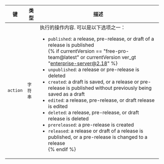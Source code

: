 | 键        | 类型    | 描述                                                                                                                                                                                                                                                                                                    |
| -------- | ----- | ----------------------------------------------------------------------------------------------------------------------------------------------------------------------------------------------------------------------------------------------------------------------------------------------------- |
| `action` | `字符串` | 执行的操作内容. 可以是以下选项之一：<ul><li>`published`: a release, pre-release, or draft of a release is published</li>{% if currentVersion == "free-pro-team@latest" or currentVersion ver_gt "enterprise-server@2.18" %}<li>`unpublished`: a release or pre-release is deleted</li><li>`created`: a draft is saved, or a release or pre-release is published without previously being saved as a draft</li><li>`edited`: a release, pre-release, or draft release is edited</li><li>`deleted`: a release, pre-release, or draft release is deleted</li><li>`prereleased`: a pre-release is created</li><li>`released`: a release or draft of a release is published, or a pre-release is changed to a release</li>{% endif %} |